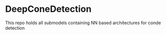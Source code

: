 # DeepConeDetection
This repo holds all submodels containing NN based architectures for conde detection
